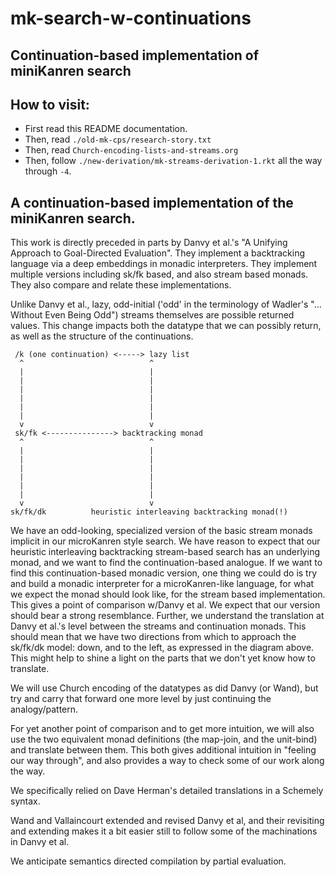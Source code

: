 # mk-search-w-continuations

## Continuation-based implementation of miniKanren search

## How to visit:

-  First read this README documentation.
-  Then, read `./old-mk-cps/research-story.txt`
-  Then, read `Church-encoding-lists-and-streams.org`
-  Then, follow `./new-derivation/mk-streams-derivation-1.rkt` all the way through `-4`.

## A continuation-based implementation of the miniKanren search.

This work is directly preceded in parts by Danvy et al.'s "A Unifying
Approach to Goal-Directed Evaluation". They implement a backtracking
language via a deep embeddings in monadic interpreters. They implement
multiple versions including sk/fk based, and also stream based
monads. They also compare and relate these implementations. 

Unlike Danvy et al., lazy, odd-initial ('odd' in the terminology of
Wadler's "... Without Even Being Odd") streams themselves are possible
returned values. This change impacts both the datatype that we can
possibly return, as well as the structure of the continuations.

```
 /k (one continuation) <-----> lazy list 
  ^                            ^ 
  |                            |
  |                            |
  |                            |
  |                            |
  |                            |
  |                            |
  v                            v
 sk/fk <---------------> backtracking monad
  ^                            ^ 
  |                            |
  |                            |
  |                            |
  |                            |
  |                            |
  |                            |
  v                            v
sk/fk/dk          heuristic interleaving backtracking monad(!)
```

We have an odd-looking, specialized version of the basic stream monads
implicit in our microKanren style search. We have reason to expect
that our heuristic interleaving backtracking stream-based search has
an underlying monad, and we want to find the continuation-based
analogue. If we want to find this continuation-based monadic version,
one thing we could do is try and build a monadic interpreter for a
microKanren-like language, for what we expect the monad should look
like, for the stream based implementation. This gives a point of
comparison w/Danvy et al. We expect that our version should bear a
strong resemblance. Further, we understand the translation at Danvy et
al.'s level between the streams and continuation monads. This should
mean that we have two directions from which to approach the sk/fk/dk
model: down, and to the left, as expressed in the diagram above. This
might help to shine a light on the parts that we don't yet know how to
translate.

We will use Church encoding of the datatypes as did Danvy (or Wand),
but try and carry that forward one more level by just continuing the
analogy/pattern.

For yet another point of comparison and to get more intuition, we will
also use the two equivalent monad definitions (the map-join, and the
unit-bind) and translate between them. This both gives additional
intuition in "feeling our way through", and also provides a way to
check some of our work along the way.

We specifically relied on Dave Herman's detailed translations in a
Schemely syntax.

Wand and Vallaincourt extended and revised Danvy et al, and their
revisiting and extending makes it a bit easier still to follow some of
the machinations in Danvy et al.

We anticipate semantics directed compilation by partial evaluation. 
